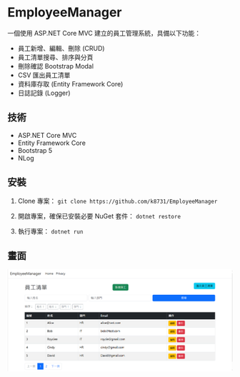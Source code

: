 # EmployeeManager

一個使用 ASP.NET Core MVC 建立的員工管理系統，具備以下功能：
- 員工新增、編輯、刪除 (CRUD)
- 員工清單搜尋、排序與分頁
- 刪除確認 Bootstrap Modal
- CSV 匯出員工清單
- 資料庫存取 (Entity Framework Core)
- 日誌記錄 (Logger)

## 技術
- ASP.NET Core MVC
- Entity Framework Core
- Bootstrap 5
- NLog

## 安裝
1. Clone 專案：
`git clone https://github.com/k8731/EmployeeManager`

2. 開啟專案，確保已安裝必要 NuGet 套件：
`dotnet restore`

3. 執行專案：
`dotnet run`

## 畫面
<img src="image.png" width="1200">
